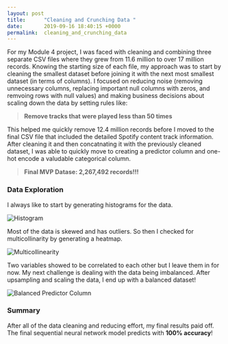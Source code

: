 ```yaml
---
layout: post
title:      "Cleaning and Crunching Data "
date:       2019-09-16 18:40:15 +0000
permalink:  cleaning_and_crunching_data
---
```



For my Module 4 project, I was faced with cleaning and combining three separate CSV files where they grew from 11.6 million to over 17 million records. Knowing the starting size of each file, my approach was to start by cleaning the smallest dataset before joining it with the next most smallest dataset (in terms of columns). I focused on reducing noise (removing unnecessary columns, replacing important null columns with zeros, and remvoing rows with null values) and making business decisions about scaling down the data by setting rules like:


> **Remove tracks that were played less than 50 times**

This helped me quickly remove 12.4 million records before I moved to the final CSV file that included the detailed Spotify content track information. After cleaning it and then concatnating it with the previously cleaned dataset, I was able to quickly move to creating a predictor column and one-hot encode a valudable categorical column.


> **Final MVP Datase: 2,267,492 records!!!**


### Data Exploration

I always like to start by generating histograms for the data.

![Histogram](https://drive.google.com/file/d/1cNHampIv4grkqfBjcsqY_YCX3oyIafUX/view?usp=sharing)

Most of the data is skewed and has outliers. So then I checked for multicollinarity by generating a heatmap.

![Multicollinearity](https://drive.google.com/file/d/1YEdMJZMkF3syB6iBmwSicRjNwocUqtXa/view?usp=sharing)

Two variables showed to be correlated to each other but I leave them in for now. My next challenge is dealing with the data being imbalanced. After upsampling and scaling the data, I end up with a balanced dataset!

![Balanced Predictor Column](https://drive.google.com/file/d/1uRTvOdAiIXgQjX88SIItWu8Nbqi-aLKr/view?usp=sharing)

### Summary

After all of the data cleaning and reducing effort, my final results paid off. The final sequential neural network model predicts with **100% accuracy**!




